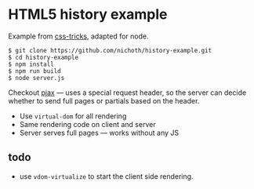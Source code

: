 # HTML5 history example

Example from [css-tricks](https://css-tricks.com/using-the-html5-history-api/), adapted for node.


    $ git clone https://github.com/nichoth/history-example.git
    $ cd history-example
    $ npm install
    $ npm run build
    $ node server.js

Checkout [pjax](https://github.com/defunkt/jquery-pjax) &mdash; uses a special request header, so the server can decide whether to send full pages or partials based on the header.

* Use `virtual-dom` for all rendering
* Same rendering code on client and server
* Server serves full pages &mdash; works without any JS


## todo
* use `vdom-virtualize` to start the client side rendering.

